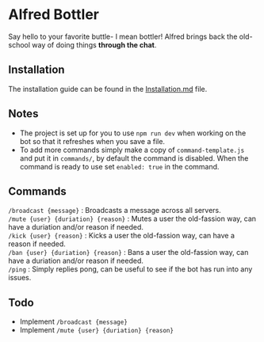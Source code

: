 # Alfred Bottler
Say hello to your favorite buttle- I mean bottler! Alfred brings back the old-school way of doing things **through the chat**.

## Installation
The installation guide can be found in the [Installation.md](https://github.com/JonathanNeyman/Alfred-Bottler/blob/main/Installation.md) file.

## Notes
* The project is set up for you to use `npm run dev` when working on the bot so that it refreshes when you save a file.
* To add more commands simply make a copy of `command-template.js` and put it in `commands/`, by default the command is disabled. When the command is ready to use set `enabled: true` in the command.

## Commands
`/broadcast {message}` : Broadcasts a message across all servers.\
`/mute {user} {duriation} {reason}` : Mutes a user the old-fassion way, can have a duriation and/or reason if needed.\
`/kick {user} {reason}` : Kicks a user the old-fassion way, can have a reason if needed.\
`/ban {user} {duriation} {reason}` : Bans a user the old-fassion way, can have a duriation and/or reason if needed.\
`/ping` : Simply replies pong, can be useful to see if the bot has run into any issues.

## Todo
* Implement `/broadcast {message}`
* Implement `/mute {user} {duriation} {reason}`
